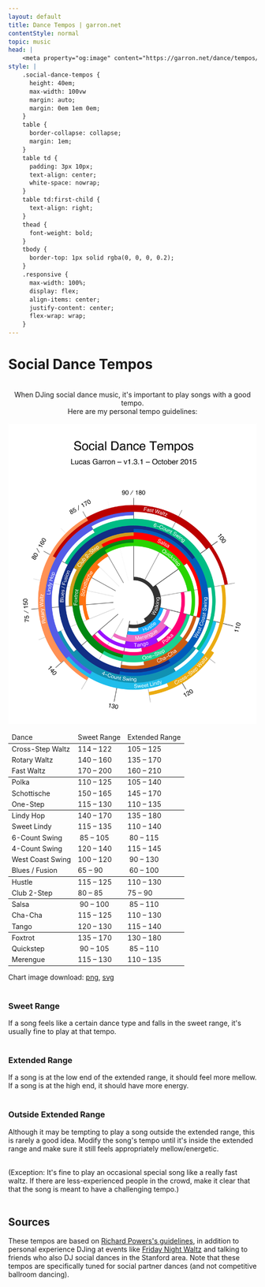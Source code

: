 ```yaml
---
layout: default
title: Dance Tempos | garron.net
contentStyle: normal
topic: music
head: |
    <meta property="og:image" content="https://garron.net/dance/tempos/social-dance-tempos.png" />
style: |
    .social-dance-tempos {
      height: 40em;
      max-width: 100vw
      margin: auto;
      margin: 0em 1em 0em;
    }
    table {
      border-collapse: collapse;
      margin: 1em;
    }
    table td {
      padding: 3px 10px;
      text-align: center;
      white-space: nowrap;
    }
    table td:first-child {
      text-align: right;
    }
    thead {
      font-weight: bold;
    }
    tbody {
      border-top: 1px solid rgba(0, 0, 0, 0.2);
    }
    .responsive {
      max-width: 100%;
      display: flex;
      align-items: center;
      justify-content: center;
      flex-wrap: wrap;
    }
---
```


# Social Dance Tempos

<br>
<center>
When DJing social dance music, it's important to play songs with a good tempo.<br>
Here are my personal tempo guidelines:
</center>
<br>

<div class="responsive">

<center>
  <a href="social-dance-tempos.png"><img class="social-dance-tempos" src="social-dance-tempos.svg" alt="Social Dance Tempos"></a>
  <br>
</center>

<table>
  <thead>
    <tr><td>Dance</td><td>Sweet Range</td><td>Extended Range</td></tr>
  </thead>
  <tbody>
    <tr><td>Cross-Step Waltz</td><td>114 – 122</td><td>105 – 125</td></tr>
    <tr><td>Rotary Waltz</td><td>140 – 160</td><td>135 – 170</td></tr>
    <tr><td>Fast Waltz</td><td>170 – 200</td><td>160 – 210</td></tr>
  </tbody>
  <tbody>
    <tr><td>Polka</td><td>110 – 125</td><td>105 – 140</td></tr>
    <tr><td>Schottische</td><td>150 – 165</td><td>145 – 170</td></tr>
    <tr><td>One-Step</td><td>115 – 130</td><td>110 – 135</td></tr>
  </tbody>
  <tbody>
    <tr><td>Lindy Hop</td><td>140 – 170</td><td>135 – 180</td></tr>
    <tr><td>Sweet Lindy</td><td>115 – 135</td><td>110 – 140</td></tr>
    <tr><td>6-Count Swing</td><td>&nbsp;85 – 105</td><td>&nbsp;80 – 115</td></tr>
    <tr><td>4-Count Swing</td><td>120 – 140</td><td>115 – 145</td></tr>
    <tr><td>West Coast Swing</td><td>100 – 120</td><td>&nbsp;90 – 130</td></tr>
    <tr><td>Blues / Fusion</td><td>65 – 90</td><td>&nbsp;60 – 100</td></tr>
  </tbody>
  <tbody>
    <tr><td>Hustle</td><td>115 – 125</td><td>110 – 130</td></tr>
    <tr><td>Club 2-Step</td><td>80 – 85</td><td>75 – 90</td></tr>
  </tbody>
  <tbody>
    <tr><td>Salsa</td><td>&nbsp;90 – 100</td><td>&nbsp;85 – 110</td></tr>
    <tr><td>Cha-Cha</td><td>115 – 125</td><td>110 – 130</td></tr>
    <tr><td>Tango</td><td>120 – 130</td><td>115 – 140</td></tr>
  </tbody>
  <tbody>
    <tr><td>Foxtrot</td><td>135 – 170</td><td>130 – 180</td></tr>
    <tr><td>Quickstep</td><td>&nbsp;90 – 105</td><td>&nbsp;85 – 110</td></tr>
    <tr><td>Merengue</td><td>115 – 130</td><td>110 – 135</td></tr>
  </tbody>
</table>

</div>

Chart image download: <a href="social-dance-tempos.png">png</a>, <a href="social-dance-tempos.svg">svg</a>
<br><br>

### Sweet Range

If a song feels like a certain dance type and falls in the sweet range, it's usually fine to play at that tempo.
<br><br>

### Extended Range

If a song is at the low end of the extended range, it should feel more mellow.  
If a song is at the high end, it should have more energy.
<br><br>

### Outside Extended Range

Although it may be tempting to play a song outside the extended range, this is rarely a good idea. Modify the song's tempo until it's inside the extended range and make sure it still feels appropriately mellow/energetic.
<br><br>

(Exception: It's fine to play an occasional special song like a really fast waltz. If there are less-experienced people in the crowd, make it clear that that the song is meant to have a challenging tempo.)
<br><br>

## Sources
These tempos are based on [Richard Powers's guidelines](https://socialdance.stanford.edu/Syllabi/DJtips.htm#Sweet), in addition to personal experience DJing at events like [Friday Night Waltz](http://fridaynightwaltz.com/) and talking to friends who also DJ social dances in the Stanford area. Note that these tempos are specifically tuned for social partner dances (and not competitive ballroom dancing).